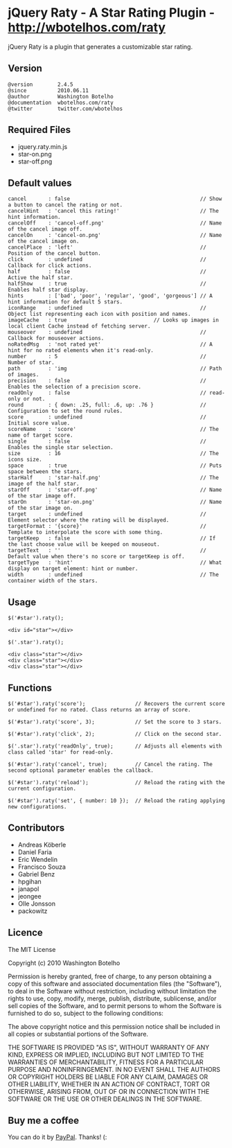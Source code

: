 # jQuery Raty - A Star Rating Plugin - http://wbotelhos.com/raty

jQuery Raty is a plugin that generates a customizable star rating.

## Version

	@version        2.4.5
	@since          2010.06.11
	@author         Washington Botelho
	@documentation  wbotelhos.com/raty
	@twitter        twitter.com/wbotelhos

## Required Files

+ jquery.raty.min.js
+ star-on.png
+ star-off.png

## Default values

	cancel       : false                                          // Show a button to cancel the rating or not.   
	cancelHint   : 'cancel this rating!'                          // The hint information.
	cancelOff    : 'cancel-off.png'                               // Name of the cancel image off.
	cancelOn     : 'cancel-on.png'                                // Name of the cancel image on.
	cancelPlace  : 'left'                                         // Position of the cancel button.
	click        : undefined                                      // Callback for click actions.
	half         : false                                          // Active the half star.
	halfShow     : true                                           // Enables half star display.
	hints        : ['bad', 'poor', 'regular', 'good', 'gorgeous'] // A hint information for default 5 stars.
	iconRange    : undefined                                      // Object list representing each icon with position and names.
	imageCache   : true					           // Looks up images in local client Cache instead of fetching server.
	mouseover    : undefined                                      // Callback for mouseover actions.
	noRatedMsg   : 'not rated yet'                                // A hint for no rated elements when it's read-only.
	number       : 5                                              // Number of star.
	path         : 'img                                           // Path of images.
	precision    : false                                          // Enables the selection of a precision score.
	readOnly     : false                                          // read-only or not.
	round        : { down: .25, full: .6, up: .76 }               // Configuration to set the round rules.
	score        : undefined                                      // Initial score value.
	scoreName    : 'score'                                        // The name of target score.
	single       : false                                          // Enables the single star selection.
	size         : 16                                             // The icons size.
	space        : true                                           // Puts space between the stars.
	starHalf     : 'star-half.png'                                // The image of the half star.
	starOff      : 'star-off.png'                                 // Name of the star image off.
	starOn       : 'star-on.png'                                  // Name of the star image on.
	target       : undefined                                      // Element selector where the rating will be displayed.
	targetFormat : '{score}'                                      // Template to interpolate the score with some thing.
	targetKeep   : false                                          // If the last choose value will be keeped on mouseout.
	targetText   : ''                                             // Default value when there's no score or targetKeep is off.
	targetType   : 'hint'                                         // What display on target element: hint or number.
	width        : undefined                                      // The container width of the stars.

## Usage

	$('#star').raty();

	<div id="star"></div>

	$('.star').raty();

	<div class="star"></div>
	<div class="star"></div>
	<div class="star"></div>

## Functions

	$('#star').raty('score');                // Recovers the current score or undefined for no rated. Class returns an array of score.

	$('#star').raty('score', 3);             // Set the score to 3 stars.

	$('#star').raty('click', 2);             // Click on the second star.

	$('.star').raty('readOnly', true);       // Adjusts all elements with class called 'star' for read-only.

	$('#star').raty('cancel', true);         // Cancel the rating. The second optional parameter enables the callback.

	$('#star').raty('reload');               // Reload the rating with the current configuration.

	$('#star').raty('set', { number: 10 });  // Reload the rating applying new configurations.

## Contributors

+ Andreas Köberle
+ Daniel Faria
+ Eric Wendelin
+ Francisco Souza
+ Gabriel Benz
+ hpgihan
+ janapol
+ jeongee
+ Olle Jonsson
+ packowitz

## Licence

The MIT License

Copyright (c) 2010 Washington Botelho

Permission is hereby granted, free of charge, to any person obtaining a copy of this software and associated documentation files (the "Software"), to deal in the Software without restriction, including without limitation the rights to use, copy, modify, merge, publish, distribute, sublicense, and/or sell copies of the Software, and to permit persons to whom the Software is furnished to do so, subject to the following conditions:

The above copyright notice and this permission notice shall be included in all copies or substantial portions of the Software.

THE SOFTWARE IS PROVIDED "AS IS", WITHOUT WARRANTY OF ANY KIND, EXPRESS OR IMPLIED, INCLUDING BUT NOT LIMITED TO THE WARRANTIES OF MERCHANTABILITY, FITNESS FOR A PARTICULAR PURPOSE AND NONINFRINGEMENT. IN NO EVENT SHALL THE AUTHORS OR COPYRIGHT HOLDERS BE LIABLE FOR ANY CLAIM, DAMAGES OR OTHER LIABILITY, WHETHER IN AN ACTION OF CONTRACT, TORT OR OTHERWISE, ARISING FROM, OUT OF OR IN CONNECTION WITH THE SOFTWARE OR THE USE OR OTHER DEALINGS IN THE SOFTWARE.

## Buy me a coffee

You can do it by [PayPal](https://www.paypal.com/cgi-bin/webscr?cmd=_donations&business=X8HEP2878NDEG&item_name=jQuery%20Raty). Thanks! (:
